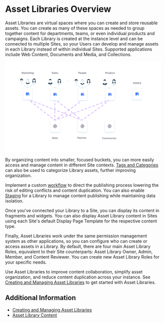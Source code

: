 # Asset Libraries Overview

Asset Libraries are virtual spaces where you can create and store reusable assets. You can create as many of these spaces as needed to group together content for departments, teams, or even individual products and campaigns. Each Library is created at the instance level and can be connected to multiple Sites, so your Users can develop and manage assets in each Library instead of within individual Sites. Supported applications include Web Content, Documents and Media, and Collections.

![Asset Libraries are virtual spaces where you can create and store reusable assets for your DXP instance.](./asset-libraries-overview/images/01.png)

By organizing content into smaller, focused buckets, you can more easily access and manage content in different Site contexts. [Tags and Categories](../tags-and-categories/organizing-content-with-categories-and-tags.md) can also be used to categorize Library assets, further improving organization.

Implement a custom [workflow](../../process-automation/workflow/introduction-to-workflow.md) to direct the publishing process lowering the risk of editing conflicts and content duplication. You can also enable [Staging](../../site-building/publishing-tools/staging.md) for a Library to manage content publishing while maintaining data isolation.

Once you've connected your Library to a Site, you can display its content in fragments and widgets. You can also display Asset Library content in Sites using each Site's default Display Page Template for the respective content type.

Finally, Asset Libraries work under the same permission management system as other applications, so you can configure who can create or access assets in a Library. By default, there are four main Asset Library Roles, equivalent to their Site counterparts: Asset Library Owner, Admin, Member, and Content Reviewer. You can create new Asset Library Roles for your specific needs.

Use Asset Libraries to improve content collaboration, simplify asset organization, and reduce content duplication across your instance. See [Creating and Managing Asset Libraries](./creating-and-managing-asset-libraries.md) to get started with Asset Libraries.

## Additional Information

* [Creating and Managing Asset Libraries](./creating-and-managing-asset-libraries.md)
* [Asset Library Content](./asset-library-content.md)

